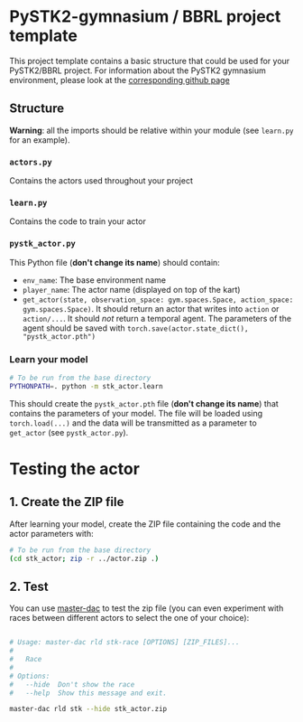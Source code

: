 # PySTK2-gymnasium / BBRL project template

This project template contains a basic structure that could be used for your PySTK2/BBRL project.
For information about the PySTK2 gymnasium environment, please look at the [corresponding github page](https://github.com/bpiwowar/pystk2-gymnasium)

## Structure

**Warning**: all the imports should be relative within your module (see `learn.py` for an example).

### `actors.py`

Contains the actors used throughout your project

### `learn.py`

Contains the code to train your actor

### `pystk_actor.py`

This Python file (**don't change its name**) should contain:

- `env_name`: The base environment name
- `player_name`: The actor name (displayed on top of the kart)
- `get_actor(state, observation_space: gym.spaces.Space, action_space: gym.spaces.Space)`. It should return an actor that writes into `action` or `action/...`. It should *not* return a temporal agent. The parameters of the agent should be saved with `torch.save(actor.state_dict(), "pystk_actor.pth")`



### Learn your model

```sh
# To be run from the base directory
PYTHONPATH=. python -m stk_actor.learn
```

This should create the `pystk_actor.pth` file (**don't change its name**) that contains the parameters of your model. The file will be loaded using `torch.load(...)` and the data will be transmitted as  a parameter to `get_actor` (see `pystk_actor.py`).



# Testing the actor

## 1. Create the ZIP file

After learning your model, create the ZIP file containing the code and the actor parameters with:

```sh
# To be run from the base directory
(cd stk_actor; zip -r ../actor.zip .)
```

## 2. Test

You can use [master-dac](https://pypi.org/project/master_dac/) to test the zip file (you can even experiment with races between different actors to select the one of your choice):

```sh

# Usage: master-dac rld stk-race [OPTIONS] [ZIP_FILES]...
#
#   Race
#
# Options:
#   --hide  Don't show the race
#   --help  Show this message and exit.

master-dac rld stk --hide stk_actor.zip
```